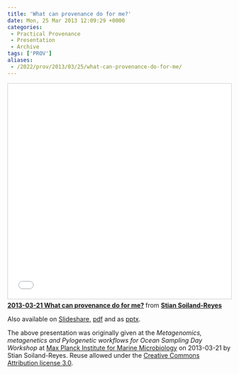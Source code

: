 ```yaml
---
title: 'What can provenance do for me?'
date: Mon, 25 Mar 2013 12:09:29 +0000
categories: 
 - Practical Provenance
 - Presentation
 - Archive
tags: ['PROV']
aliases:
 - /2022/prov/2013/03/25/what-can-provenance-do-for-me/
---
```


<iframe src="//www.slideshare.net/slideshow/embed_code/key/pRflaQd5GlPNat" width="595" height="485" frameborder="0" marginwidth="0" marginheight="0" scrolling="no" style="border:1px solid #CCC; border-width:1px; margin-bottom:5px; max-width: 100%;" allowfullscreen> </iframe> <div style="margin-bottom:5px"> <strong> <a href="//www.slideshare.net/soilandreyes/20130321-what-can-provenance-do-for-me" title="2013-03-21 What can provenance do for me?" target="_blank">2013-03-21 What can provenance do for me?</a> </strong> from <strong><a href="//www.slideshare.net/soilandreyes" target="_blank">Stian Soiland-Reyes</a></strong> </div>

Also available on [Slideshare](http://www.slideshare.net/soilandreyes/20130321-what-can-provenance-do-for-me), [pdf](2013-03-21-OSD-Bremen-Stian-What%20can%20provenance%20do%20for%20me.pdf) and as [pptx](2013-03-21-OSD-Bremen-Stian-What%20can%20provenance%20do%20for%20me.pptx). 

The above presentation was originally given at the _Metagenomics, metagenetics and Pylogenetic workflows for Ocean Sampling Day Workshop_ at [Max Planck Institute for Marine Microbiology](http://www.mpi-bremen.de/en/Home.html) on 2013-03-21 by Stian Soiland-Reyes. Reuse allowed under the [Creative Commons Attribution license 3.0](http://creativecommons.org/licenses/by/3.0/).